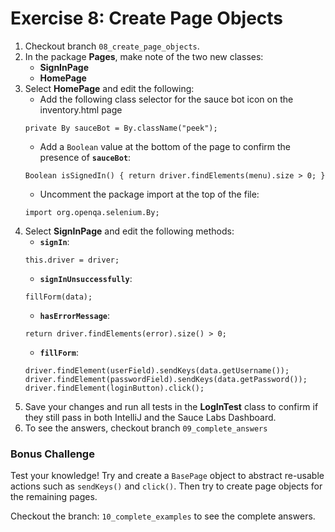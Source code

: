 # Exercise 8: Create Page Objects
1. Checkout branch ``08_create_page_objects``.
2. In the package **Pages**, make note of the two new classes:
    * **SignInPage**
    * **HomePage**
3. Select **HomePage** and edit the following:
    * Add the following class selector for the sauce bot icon on the inventory.html page
    ```
    private By sauceBot = By.className("peek");
    ```
    * Add a `Boolean` value at the bottom of the page to confirm the presence of **`sauceBot`**:
    ```
    Boolean isSignedIn() { return driver.findElements(menu).size > 0; }
    ```
    * Uncomment the package import at the top of the file:
    ```
    import org.openqa.selenium.By;
    ```
4. Select **SignInPage** and edit the following methods:
    * **`signIn`**:
    ```
    this.driver = driver;
    ```
    * **`signInUnsuccessfully`**:
    ```
    fillForm(data);
    ```
    * **`hasErrorMessage`**:
    ```
    return driver.findElements(error).size() > 0;
    ```
    * **`fillForm`**:
    ```
    driver.findElement(userField).sendKeys(data.getUsername());
    driver.findElement(passwordField).sendKeys(data.getPassword());
    driver.findElement(loginButton).click();
    ```
5. Save your changes and run all tests in the **LogInTest** class to confirm if they still pass in both IntelliJ and the Sauce Labs Dashboard.
6. To see the answers, checkout branch `09_complete_answers`

### Bonus Challenge
Test your knowledge! Try and create a `BasePage` object to abstract re-usable actions such as `sendKeys()` and `click()`. Then try to create page objects for the remaining pages. 

Checkout the branch: `10_complete_examples` to see the complete answers.
